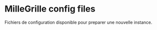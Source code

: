 # MilleGrille config files

Fichiers de configuration disponible pour preparer une nouvelle instance.